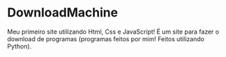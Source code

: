 # DownloadMachine

 Meu primeiro site utilizando Html, Css e JavaScript! É um site para fazer o download de programas (programas feitos por mim! Feitos utilizando Python).
